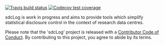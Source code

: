  [![Travis build status](https://travis-ci.org/Plebejer/sdcLog.svg?branch=master)](https://travis-ci.org/Plebejer/sdcLog)
 [![Codecov test coverage](https://codecov.io/gh/Plebejer/sdcLog/branch/master/graph/badge.svg)](https://codecov.io/gh/Plebejer/sdcLog?branch=master)

sdcLog is work in progress and aims to provide tools which simplify statistical disclosure control in the context of research data centres.

Please note that the 'sdcLog' project is released with a
[Contributor Code of Conduct](.github/CODE_OF_CONDUCT.md). By contributing to
this project, you agree to abide by its terms.
